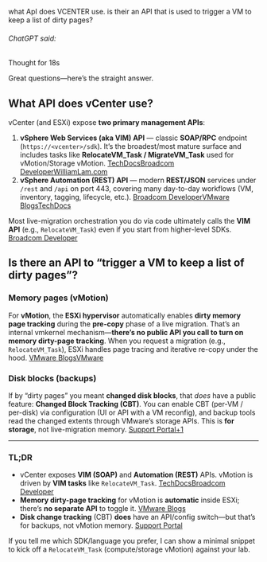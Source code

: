 what ApI does VCENTER use.  is their an API that is used to trigger a VM to keep a list of dirty pages?

###### ChatGPT said:

Thought for 18s

Great questions—here’s the straight answer.

## What API does vCenter use?

vCenter (and ESXi) expose **two primary management APIs**:

1. **vSphere Web Services (aka VIM) API** — classic **SOAP/RPC** endpoint (`https://<vcenter>/sdk`). It’s the broadest/most mature surface and includes tasks like **RelocateVM_Task / MigrateVM_Task** used for vMotion/Storage vMotion. [TechDocs](https://techdocs.broadcom.com/us/en/vmware-cis/vsphere/vsphere-sdks-tools/8-0/an-introduction-getting-started-with-vsphere-apis-and-sdks-8-0/core-vsphere-apis/web-services-vim-api.html?utm_source=chatgpt.com)[Broadcom Developer](https://developer.broadcom.com/xapis/virtual-infrastructure-json-api/latest/sdk/vim25/release/VirtualMachine/moId/RelocateVM_Task/post?utm_source=chatgpt.com)[WilliamLam.com](https://williamlam.com/2016/07/how-to-easily-disable-vmotion-cross-vcenter-vmotion-for-a-particular-virtual-machine.html?utm_source=chatgpt.com)
2. **vSphere Automation (REST) API** — modern **REST/JSON** services under `/rest` and `/api` on port 443, covering many day-to-day workflows (VM, inventory, tagging, lifecycle, etc.). [Broadcom Developer](https://developer.broadcom.com/xapis/vsphere-automation-api/latest?utm_source=chatgpt.com)[VMware Blogs](https://blogs.vmware.com/code/2023/01/31/the-vsphere-automation-sdk-protocol/?utm_source=chatgpt.com)[TechDocs](https://techdocs.broadcom.com/us/en/vmware-cis/vsphere/vsphere-sdks-tools/8-0/vmware-vsphere-automation-rest-programming-guide-8-0/introduction-to-the-vsphere-automation-rest-apis/understanding-the-vsphere-automation-rest-api.html?utm_source=chatgpt.com)

Most live-migration orchestration you do via code ultimately calls the **VIM API** (e.g., `RelocateVM_Task`) even if you start from higher-level SDKs. [Broadcom Developer](https://developer.broadcom.com/xapis/virtual-infrastructure-json-api/latest/sdk/vim25/release/VirtualMachine/moId/RelocateVM_Task/post?utm_source=chatgpt.com)

## Is there an API to “trigger a VM to keep a list of dirty pages”?

### Memory pages (vMotion)

For **vMotion**, the **ESXi hypervisor** automatically enables **dirty memory page tracking** during the **pre-copy** phase of a live migration. That’s an internal vmkernel mechanism—**there’s no public API you call to turn on memory dirty-page tracking**. When you request a migration (e.g., `RelocateVM_Task`), ESXi handles page tracing and iterative re-copy under the hood. [VMware Blogs](https://blogs.vmware.com/cloud-foundation/2019/07/09/the-vmotion-process-under-the-hood/?utm_source=chatgpt.com)[VMware](https://www.vmware.com/techpapers/2020/vmotion-7u1-perf.html?utm_source=chatgpt.com)

### Disk blocks (backups)

If by “dirty pages” you meant **changed disk blocks**, that *does* have a public feature: **Changed Block Tracking (CBT)**. You can enable CBT (per-VM / per-disk) via configuration (UI or API with a VM reconfig), and backup tools read the changed extents through VMware’s storage APIs. This is **for storage**, not live-migration memory. [Support Portal+1](https://knowledge.broadcom.com/external/article/320557/changed-block-tracking-cbt-on-virtual-ma.html?utm_source=chatgpt.com)

------

### TL;DR

- vCenter exposes **VIM (SOAP)** and **Automation (REST)** APIs. vMotion is driven by **VIM tasks** like `RelocateVM_Task`. [TechDocs](https://techdocs.broadcom.com/us/en/vmware-cis/vsphere/vsphere-sdks-tools/8-0/an-introduction-getting-started-with-vsphere-apis-and-sdks-8-0/core-vsphere-apis/web-services-vim-api.html?utm_source=chatgpt.com)[Broadcom Developer](https://developer.broadcom.com/xapis/virtual-infrastructure-json-api/latest/sdk/vim25/release/VirtualMachine/moId/RelocateVM_Task/post?utm_source=chatgpt.com)
- **Memory dirty-page tracking** for vMotion is **automatic** inside ESXi; there’s **no separate API** to toggle it. [VMware Blogs](https://blogs.vmware.com/cloud-foundation/2019/07/09/the-vmotion-process-under-the-hood/?utm_source=chatgpt.com)
- **Disk change tracking** (CBT) **does** have an API/config switch—but that’s for backups, not vMotion memory. [Support Portal](https://knowledge.broadcom.com/external/article/320557/changed-block-tracking-cbt-on-virtual-ma.html?utm_source=chatgpt.com)

If you tell me which SDK/language you prefer, I can show a minimal snippet to kick off a `RelocateVM_Task` (compute/storage vMotion) against your lab.